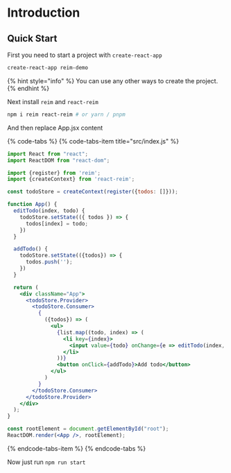 # Introduction

## Quick Start

First you need to start a project with `create-react-app`

```bash
create-react-app reim-demo
```

{% hint style="info" %}
 You can use any other ways to create the project.
{% endhint %}

Next install `reim` and `react-reim`

```bash
npm i reim react-reim # or yarn / pnpm
```

And then replace App.jsx content

{% code-tabs %}
{% code-tabs-item title="src/index.js" %}
```jsx
import React from "react";
import ReactDOM from "react-dom";

import {register} from 'reim';
import {createContext} from 'react-reim';

const todoStore = createContext(register({todos: []}));

function App() {
  editTodo(index, todo) {
    todoStore.setState(({ todos }) => {
      todos[index] = todo;
    })
  }

  addTodo() {
    todoStore.setState(({todos}) => {
      todos.push('');
    })
  }

  return (
    <div className="App">
      <todoStore.Provider>
        <todoStore.Consumer>
          {
            ({todos}) => (
              <ul>
                {list.map((todo, index) => (
                  <li key={index}>
                    <input value={todo} onChange={e => editTodo(index, e.target.value)} />
                  </li>
                ))}
                <button onClick={addTodo}>Add todo</button>
              </ul>
            )
          }
        </todoStore.Consumer>
      </todoStore.Provider>
    </div>
  );
}

const rootElement = document.getElementById("root");
ReactDOM.render(<App />, rootElement);
```
{% endcode-tabs-item %}
{% endcode-tabs %}

Now just run `npm run start`

